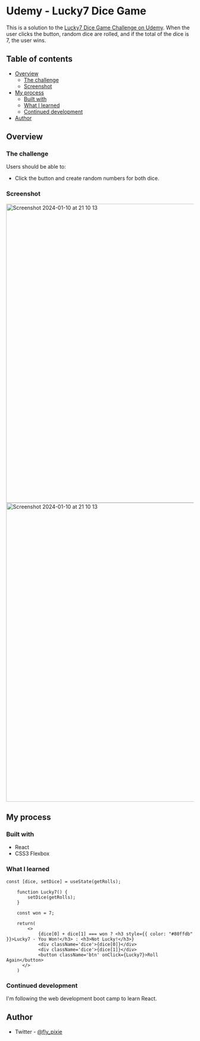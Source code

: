 # Udemy - Lucky7 Dice Game 

This is a solution to the [Lucky7 Dice Game Challenge on Udemy](https://www.udemy.com/course/the-web-developer-bootcamp).
When the user clicks the button, random dice are rolled, and if the total of the dice is 7, the user wins.

## Table of contents

- [Overview](#overview)
  - [The challenge](#the-challenge)
  - [Screenshot](#screenshot)
- [My process](#my-process)
  - [Built with](#built-with)
  - [What I learned](#what-i-learned)
  - [Continued development](#continued-development)
- [Author](#author)

## Overview

### The challenge

Users should be able to:

- Click the button and create random numbers for both dice.

### Screenshot

<img width="800" alt="Screenshot 2024-01-10 at 21 10 13" src="https://github.com/FCimendere/lucky7-game/assets/65401609/7595659f-1c68-4f7b-82e0-f40ae9ca0f27">
<img width="800" alt="Screenshot 2024-01-10 at 21 10 13" src="https://github.com/FCimendere/lucky7-game/assets/65401609/22a4a4d3-0b33-44a1-91be-fd6689d6df2d">

## My process

### Built with

- React
- CSS3 Flexbox

### What I learned

```
const [dice, setDice] = useState(getRolls);

    function Lucky7() {
        setDice(getRolls);
    }

    const won = 7;

    return(
        <>
            {dice[0] + dice[1] === won ? <h3 style={{ color: "#80ffdb" }}>Lucky7 - You Won!</h3> : <h3>Not Lucky!</h3>}
            <div className='dice'>{dice[0]}</div>
            <div className='dice'>{dice[1]}</div>
            <button className='btn' onClick={Lucky7}>Roll Again</button>
      </>
    )
```

### Continued development

I'm following the web development boot camp to learn React.

## Author

- Twitter - [@fly_pixie](https://twitter.com/fly_pixie)

